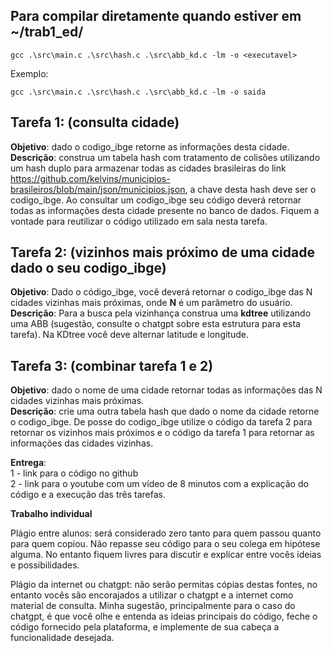 ## Para compilar diretamente quando estiver em ~/trab1_ed/
```
gcc .\src\main.c .\src\hash.c .\src\abb_kd.c -lm -o <executavel>
```
Exemplo: 
```
gcc .\src\main.c .\src\hash.c .\src\abb_kd.c -lm -o saida
```

## Tarefa 1: (consulta cidade)
**Objetivo**: dado o codigo_ibge retorne as informações desta cidade.  
**Descrição**: construa um tabela hash com tratamento de colisões utilizando um hash duplo para armazenar todas as cidades brasileiras do link https://github.com/kelvins/municipios-brasileiros/blob/main/json/municipios.json, a chave desta hash deve ser o codigo_ibge. Ao consultar um codigo_ibge seu código deverá retornar todas as informações desta cidade presente no banco de dados. Fiquem a vontade para reutilizar o código utilizado em sala nesta tarefa.

## Tarefa 2: (vizinhos mais próximo de uma cidade dado o seu codigo_ibge)
**Objetivo**:  Dado o código_ibge,  você deverá retornar o codigo_ibge das N cidades vizinhas mais próximas, onde **N** é um parâmetro do usuário.  
**Descrição**: Para a busca pela vizinhança construa uma **kdtree** utilizando uma ABB (sugestão, consulte o chatgpt sobre esta estrutura para esta tarefa). Na KDtree você deve alternar latitude e longitude.

## Tarefa 3: (combinar tarefa 1 e 2)
**Objetivo**: dado o nome de uma cidade retornar todas as informações das N cidades vizinhas mais próximas.  
**Descrição**: crie uma outra tabela hash que dado o nome da cidade retorne o codigo_ibge. De posse do codigo_ibge utilize o código da tarefa 2 para retornar os vizinhos mais próximos e o código da tarefa 1 para retornar as informações das cidades vizinhas.
  
**Entrega**:  
1 - link para o código no github  
2 - link para o youtube com um vídeo de 8 minutos com a explicação do código e a execução das três tarefas.  

**Trabalho individual**

Plágio entre alunos: será considerado zero tanto para quem passou quanto para quem copiou. Não repasse seu código para o seu colega em hipótese alguma. No entanto fiquem livres para discutir e explicar entre vocês ideias e possibilidades. 

Plágio da internet ou chatgpt:  não serão permitas cópias destas fontes, no entanto vocês são encorajados a utilizar o chatgpt e a internet como material de consulta.  Minha sugestão, principalmente para o caso do chatgpt, é que você olhe e entenda as ideias principais do código,  feche o código fornecido pela plataforma, e implemente de sua cabeça a funcionalidade desejada.